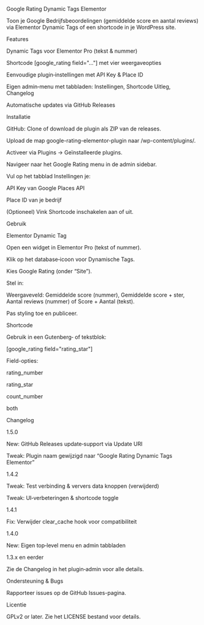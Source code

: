 Google Rating Dynamic Tags Elementor




Toon je Google Bedrijfsbeoordelingen (gemiddelde score en aantal reviews) via Elementor Dynamic Tags of een shortcode in je WordPress site.

Features

Dynamic Tags voor Elementor Pro (tekst & nummer)

Shortcode [google_rating field="..."] met vier weergaveopties

Eenvoudige plugin‑instellingen met API Key & Place ID

Eigen admin‑menu met tabbladen: Instellingen, Shortcode Uitleg, Changelog

Automatische updates via GitHub Releases

Installatie

GitHub: Clone of download de plugin als ZIP van de releases.

Upload de map google-rating-elementor-plugin naar /wp-content/plugins/.

Activeer via Plugins → Geïnstalleerde plugins.

Navigeer naar het Google Rating menu in de admin sidebar.

Vul op het tabblad Instellingen je:

API Key van Google Places API

Place ID van je bedrijf

(Optioneel) Vink Shortcode inschakelen aan of uit.

Gebruik

Elementor Dynamic Tag

Open een widget in Elementor Pro (tekst of nummer).

Klik op het database‑icoon voor Dynamische Tags.

Kies Google Rating (onder “Site”).

Stel in:

Weergaveveld: Gemiddelde score (nummer), Gemiddelde score + ster, Aantal reviews (nummer) of Score + Aantal (tekst).

Pas styling toe en publiceer.

Shortcode

Gebruik in een Gutenberg‑ of tekstblok:

[google_rating field="rating_star"]

Field-opties:

rating_number

rating_star

count_number

both

Changelog

1.5.0

New: GitHub Releases update‑support via Update URI

Tweak: Plugin naam gewijzigd naar “Google Rating Dynamic Tags Elementor”

1.4.2

Tweak: Test verbinding & ververs data knoppen (verwijderd)

Tweak: UI‑verbeteringen & shortcode toggle

1.4.1

Fix: Verwijder clear_cache hook voor compatibiliteit

1.4.0

New: Eigen top‑level menu en admin tabbladen

1.3.x en eerder

Zie de Changelog in het plugin‑admin voor alle details.

Ondersteuning & Bugs

Rapporteer issues op de GitHub Issues-pagina.

Licentie

GPLv2 or later. Zie het LICENSE bestand voor details.
